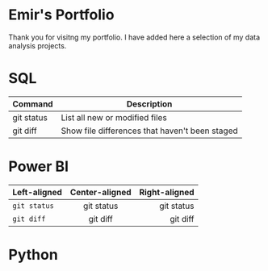 # Emir's Portfolio

Thank you for visitng my portfolio. 
I have added here a selection of my data analysis projects.

# SQL
| Command | Description 
| --- | --- 
| git status | List all new or modified files 
| git diff | Show file differences that haven't been staged 

# Power BI
| Left-aligned | Center-aligned | Right-aligned |
| :---         |     :---:      |          ---: |
|`git status`   | git status     | git status    |
| `git diff`     | git diff       | git diff      |

# Python
